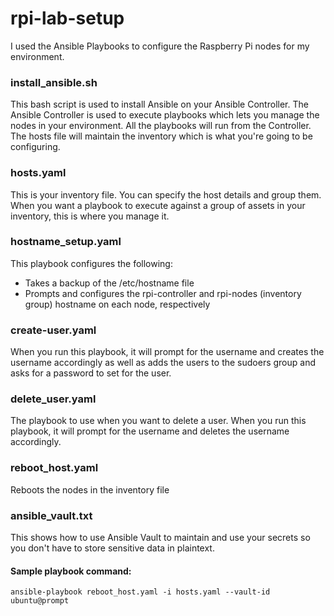 # rpi-lab-setup
I used the Ansible Playbooks to configure the Raspberry Pi nodes for my environment.

### install_ansible.sh
This bash script is used to install Ansible on your Ansible Controller. The Ansible Controller is used to execute playbooks which lets you manage the nodes in your environment. All the playbooks will run from the Controller. The hosts file will maintain the inventory which is what you're going to be configuring.

### hosts.yaml
This is your inventory file. You can specify the host details and group them. When you want a playbook to execute against a group of assets in your inventory, this is where you manage it.

### hostname_setup.yaml
This playbook configures the following:
- Takes a backup of the /etc/hostname file
- Prompts and configures the rpi-controller and rpi-nodes (inventory group) hostname on each node, respectively

### create-user.yaml
When you run this playbook, it will prompt for the username and creates the username accordingly as well as adds the users to the sudoers group and asks for a password to set for the user.

### delete_user.yaml
The playbook to use when you want to delete a user. When you run this playbook, it will prompt for the username and deletes the username accordingly.

### reboot_host.yaml
Reboots the nodes in the inventory file

### ansible_vault.txt
This shows how to use Ansible Vault to maintain and use your secrets so you don't have to store sensitive data in plaintext.

#### Sample playbook command:
```ansible-playbook reboot_host.yaml -i hosts.yaml --vault-id ubuntu@prompt```


